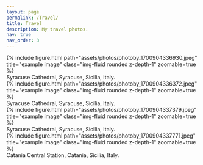 ```yaml
---
layout: page
permalink: /Travel/
title: Travel
description: My travel photos.
nav: true
nav_order: 3
---
```


<div class="row">
    <div class="col-sm mt-3 mt-md-0">
        {% include figure.html path="assets/photos/photoby_1700904336930.jpeg" title="example image" class="img-fluid rounded z-depth-1" zoomable=true %}
        <div class="caption">
            Syracuse Cathedral, Syracuse, Sicilia, Italy.
        </div>
    </div>
     <div class="col-sm mt-3 mt-md-0">
        {% include figure.html path="assets/photos/photoby_1700904336372.jpeg" title="example image" class="img-fluid rounded z-depth-1" zoomable=true %}
        <div class="caption">
            Syracuse Cathedral, Syracuse, Sicilia, Italy.
        </div>
    </div>
</div>


<div class="row">
    <div class="col-sm mt-3 mt-md-0">
        {% include figure.html path="assets/photos/photoby_1700904337379.jpeg" title="example image" class="img-fluid rounded z-depth-1" zoomable=true %}
        <div class="caption">
            Syracuse Cathedral, Syracuse, Sicilia, Italy.
        </div>
    </div>
     <div class="col-sm mt-3 mt-md-0">
        {% include figure.html path="assets/photos/photoby_1700904337771.jpeg" title="example image" class="img-fluid rounded z-depth-1" zoomable=true %}
        <div class="caption">
            Catania Central Station, Catania, Sicilia, Italy.
        </div>
    </div>
</div>
